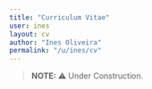```yaml
---
title: "Curriculum Vitae"
user: ines
layout: cv
author: "Ines Oliveira"
permalink: "/u/ines/cv"
---
```


> **NOTE:** :warning: Under Construction.

